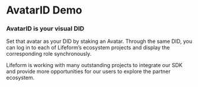 # AvatarID Demo

### AvatarID is your visual DID

Set that avatar as your DID by staking an Avatar. Through the same DID, you can log in to each of Lifeform’s ecosystem projects and display the corresponding role synchronously.

Lifeform is working with many outstanding projects to integrate our SDK and provide more opportunities for our users to explore the partner ecosystem.